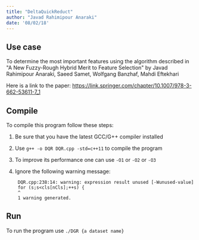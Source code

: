 ```yaml
---
title: "DeltaQuickReduct"
author: "Javad Rahimipour Anaraki"
date: '08/02/18'
---
```


## Use case
To determine the most important features using the algorithm described in "A New Fuzzy-Rough Hybrid Merit to Feature Selection" by Javad Rahimipour Anaraki, Saeed Samet, Wolfgang Banzhaf, Mahdi Eftekhari

Here is a link to the paper: https://link.springer.com/chapter/10.1007/978-3-662-53611-7_1

## Compile
To compile this program follow these steps:

1. Be sure that you have the latest GCC/G++ compiler installed
2. Use `g++ -o DQR DQR.cpp -std=c++11` to compile the program
3. To improve its performance one can use `-O1` or `-O2` or `-O3`
4. Ignore the following warning message:

        DQR.cpp:238:14: warning: expression result unused [-Wunused-value]
        for (s;s<cls[nCls];++s) {
        ^
        1 warning generated.

## Run
To run the program use `./DGR {a dataset name}`

